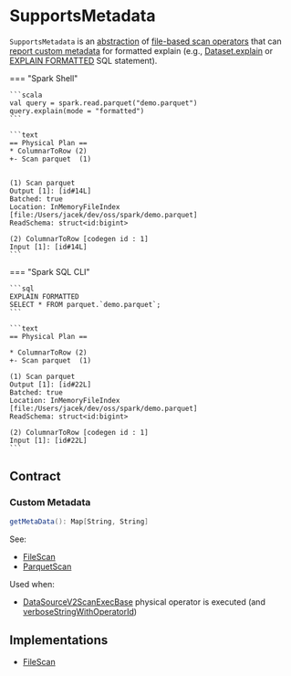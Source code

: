 # SupportsMetadata

`SupportsMetadata` is an [abstraction](#contract) of [file-based scan operators](#implementations) that can [report custom metadata](#getMetaData) for formatted explain (e.g., [Dataset.explain](../Dataset.md#explain) or [EXPLAIN FORMATTED](../logical-operators/ExplainCommand.md) SQL statement).

=== "Spark Shell"

    ```scala
    val query = spark.read.parquet("demo.parquet")
    query.explain(mode = "formatted")
    ```

    ```text
    == Physical Plan ==
    * ColumnarToRow (2)
    +- Scan parquet  (1)


    (1) Scan parquet
    Output [1]: [id#14L]
    Batched: true
    Location: InMemoryFileIndex [file:/Users/jacek/dev/oss/spark/demo.parquet]
    ReadSchema: struct<id:bigint>

    (2) ColumnarToRow [codegen id : 1]
    Input [1]: [id#14L]
    ```

=== "Spark SQL CLI"

    ```sql
    EXPLAIN FORMATTED
    SELECT * FROM parquet.`demo.parquet`;
    ```

    ```text
    == Physical Plan ==

    * ColumnarToRow (2)
    +- Scan parquet  (1)

    (1) Scan parquet
    Output [1]: [id#22L]
    Batched: true
    Location: InMemoryFileIndex [file:/Users/jacek/dev/oss/spark/demo.parquet]
    ReadSchema: struct<id:bigint>

    (2) ColumnarToRow [codegen id : 1]
    Input [1]: [id#22L]
    ```

## Contract

### <span id="getMetaData"> Custom Metadata

```scala
getMetaData(): Map[String, String]
```

See:

* [FileScan](../files/FileScan.md#getMetaData)
* [ParquetScan](../parquet/ParquetScan.md#getMetaData)

Used when:

* [DataSourceV2ScanExecBase](../physical-operators/DataSourceV2ScanExecBase.md) physical operator is executed (and [verboseStringWithOperatorId](../physical-operators/DataSourceV2ScanExecBase.md#verboseStringWithOperatorId))

## Implementations

* [FileScan](../files/FileScan.md)
